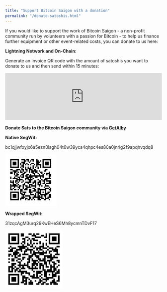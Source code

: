 ```yaml
---
title: "Support Bitcoin Saigon with a donation"
permalink: "/donate-satoshis.html"
---
```

If you would like to support the work of Bitcoin Saigon - a non-profit
community run by volunteers with a passion for Bitcoin - to help us
finance further equipment or other event-related costs, you can donate
to us here:

**Lightning Network and On-Chain:**

Generate an invoice QR code with the amount of satoshis you want to donate to us and then send within 15 minutes:

<div style="position: relative;">
<iframe id="tips" src="https://lightning-tip.fly.dev/tip.html" style="border:none; width:100%"></iframe>
</div>

<!-- Script to adjust iframe size -->
<script>
function resizeIframe() {
  var iframe = document.getElementById('tips');
  if (iframe) {
    iframe.style.height = iframe.contentWindow.document.body.scrollHeight + 'px';
  }
}

window.onload = function() {
  resizeIframe(); // Adjust the iframe height when the page loads
};

// Adjust the iframe height when the content inside it changes
document.getElementById('tips').onload = function() {
  resizeIframe();
};
</script>

**Donate Sats to the Bitcoin Saigon community via [GetAlby](https://getalby.com/p/bitcoinsaigon)**

**Native SegWit:**

bc1qjjwfxyjx6a5ezn0lsgh04t6w39ycs4qhpc4es80a0jnrlg2f9apqhvqdq8

![bc1qjjwfxyjx6a5ezn0lsgh04t6w39ycs4qhpc4es80a0jnrlg2f9apqhvqdq8](../assets/images/native-segwit-qr.jpg)

**Wrapped SegWit:**

31zqcAgM3urq29KwEHeS6Mh8ycmnTDvF17

![31zqcAgM3urq29KwEHeS6Mh8ycmnTDvF17](../assets/images/wrapped-segwit-qr.jpg)


<!-- **Donate to Bitcoin Saigon via [LNTXBot](https://lntxbot.com/@Bitcoin_Saigon) on Telegram**

[lntxbot.com/@Bitcoin_Saigon](https://lntxbot.com/@Bitcoin_Saigon)

![@Bitcoin_Saigon on Telegram](../assets/images/lntx-bot-qr-code.jpg)

LNURL1DP68GURN8GHJ7MRWW3UXYMM59E3K7MF0D3H82UNV9ACXZ7FLW4EK2UNWV9KK202ZD96XXMMFDE04XCTFVAHKURURZQE -->
